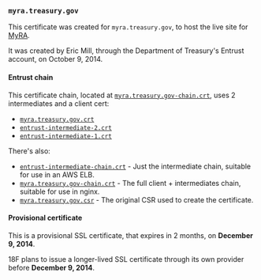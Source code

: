 ### `myra.treasury.gov`

This certificate was created for `myra.treasury.gov`, to host the live site for [MyRA](https://myra.treasury.gov).

It was created by Eric Mill, through the Department of Treasury's Entrust account, on October 9, 2014.

#### Entrust chain

This certificate chain, located at [`myra.treasury.gov-chain.crt`](myra.treasury.gov-chain.crt), uses 2 intermediates and a client cert:

* [`myra.treasury.gov.crt`](myra.treasury.gov.crt)
* [`entrust-intermediate-2.crt`](entrust-intermediate-2.crt)
* [`entrust-intermediate-1.crt`](entrust-intermediate-1.crt)

There's also:

* [`entrust-intermediate-chain.crt`](entrust-intermediate-chain.crt) - Just the intermediate chain, suitable for use in an AWS ELB.
* [`myra.treasury.gov-chain.crt`](myra.treasury.gov-chain.crt) - The full client + intermediates chain, suitable for use in nginx.
* [`myra.treasury.gov.csr`](myra.treasury.gov.csr) - The original CSR used to create the certificate.

#### Provisional certificate

This is a provisional SSL certificate, that expires in 2 months, on **December 9, 2014**.

18F plans to issue a longer-lived SSL certificate through its own provider before **December 9, 2014**.
